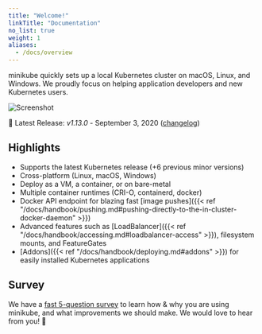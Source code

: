 ```yaml
---
title: "Welcome!"
linkTitle: "Documentation"
no_list: true
weight: 1
aliases:
  - /docs/overview
---
```


minikube quickly sets up a local Kubernetes cluster on macOS, Linux, and Windows. We proudly focus on helping application developers and new Kubernetes users.

![Screenshot](/images/screenshot.png)

🎉 Latest Release: *v1.13.0* - September 3, 2020 ([changelog](https://github.com/kubernetes/minikube/blob/master/CHANGELOG.md))

## Highlights

* Supports the latest Kubernetes release (+6 previous minor versions)
* Cross-platform (Linux, macOS, Windows)
* Deploy as a VM, a container, or on bare-metal
* Multiple container runtimes (CRI-O, containerd, docker)
* Docker API endpoint for blazing fast [image pushes]({{< ref "/docs/handbook/pushing.md#pushing-directly-to-the-in-cluster-docker-daemon" >}})
* Advanced features such as [LoadBalancer]({{< ref "/docs/handbook/accessing.md#loadbalancer-access" >}}), filesystem mounts, and FeatureGates
* [Addons]({{< ref "/docs/handbook/deploying.md#addons" >}}) for easily installed Kubernetes applications

## Survey

We have a [fast 5-question survey](https://forms.gle/Gg3hG5ZySw8c1C24A) to learn how & why you are using minikube, and what improvements we should make. We would love to hear from you! 🙏
